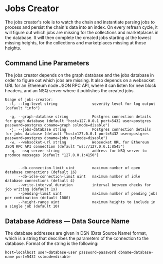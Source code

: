 # Jobs Creator

The jobs creator's role is to watch the chain and instantiate parsing jobs to process and persist the chain's data into an index.
On every refresh cycle, it will figure out which jobs are missing for the collections and marketplaces in the database. It will then complete the created jobs starting at the lowest missing heights, for the collections and marketplaces missing at those heights.

## Command Line Parameters

The jobs creator depends on the graph database and the jobs database in order to figure out which jobs are missing.
It also depends on a websocket URL for an Ethereum node JSON RPC API, where it can listen for new block headers, and an NSQ server where it publishes the created jobs.

```
Usage of jobs-creator:
  -l, --log-level string                severity level for log output (default "info")

  -g, --graph-database string           Postgres connection details for graph database (default "host=127.0.0.1 port=5432 user=postgres password=postgres dbname=graph sslmode=disable")
  -j, --jobs-database string            Postgres connection details for jobs database (default "host=127.0.0.1 port=5432 user=postgres password=postgres dbname=jobs sslmode=disable")
  -w, --websocket-url string            Websocket URL for Ethereum JSON RPC API connection (default "ws://127.0.0.1:8545")
  -q, --nsq-server string               address for NSQ server to produce messages (default "127.0.0.1:4150")

  
      --db-connection-limit uint        maximum number of open database connections (default 16)
      --db-idle-connection-limit uint   maximum number of idle database connections (default 4)
      --write-interval duration         interval between checks for job writing (default 1s)
      --pending-limit uint              maximum number of pending jobs per combination (default 1000)
      --height-range uint               maximum heights to include in a single job (default 10)
```

## Database Address — Data Source Name

The database addresses are given in DSN (Data Source Name) format, which is a string that describes the parameters of the connection to the database.
Format of the string is the following:

```
host=localhost user=database-user password=password dbname=database-name port=5432 sslmode=disable
```
